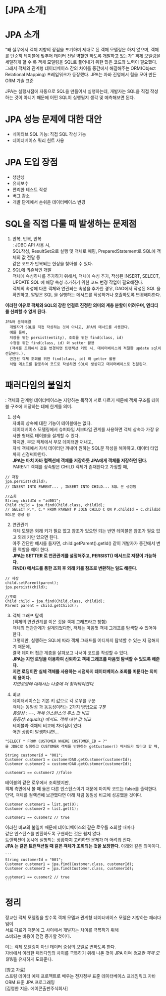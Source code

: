 # [JPA 소개]

JPA 소개
============================
"왜 실무에서 객체 지향의 장점을 포기하며 제대로 된 객체 모델링은 하지 않으며, 객체를 단순히 테이블에 맞추어 데이터 전달 역할만 하도록 개발하고 있는가"
객체 모델링을 세밀하게 할 수 록 객체 모델링을 SQL로 풀어내기 위한 많은 코드와 노력이 필요했다. 
그래서 객체와 관계형 데이터베이스 간의 차이를 중간에서 해결해주는 ORM(Object Relational Mapping) 프레임워크가 등장했다. 
JPA는 자바 진영에서 힘을 모아 만든 ORM 기술 표준

JPA는 실행시점에 자동으로 SQL을 만들어서 실행하는데, 개발자는 SQL을 직접 작성하는 것이 아니기 때문에 어떤 SQL이 실행될지 생각 및 예측해보면 된다.

JPA 성능 문제에 대한 대안
=============================
  - 네이티브 SQL 기능: 직접 SQL 작성 가능
  - 데이터베이스 쿼리 힌트 사용

JPA 도입 장점
===============================
  - 생산성
  - 유지보수
  - 편리한 테스트 작성
  - 버그 감소
  - 개발 단계에서 손쉬운 데이터베이스 변경

SQL을 직접 다룰 때 발생하는 문제점
=================================
1. 반복, 반복, 반복  
: JDBC API 사용 시,   
SQL작성, ResultSet으로 실행 및 객체로 매핑, PreparedStatement로 SQL에 객체의 값 전달 등   
같은 코드가 반복되는 현상을 찾아볼 수 있다.  
2. SQL에 의존적인 개발  
객체에 속성하나를 추가하기 위해서, 객체에 속성 추가, 작성된 INSERT, SELECT, UPDATE SQL 에 해당 속성 추가하기 위한 코드 변경 작업이 필요해진다.  
객체의 속성에 다른 객체와 연관되는 속성을 추가한 경우, DAO에서 작성된 SQL 을 확인하고, 알맞은 SQL 을 실행하는 메서드를 작성하거나 호출하도록 변경해야한다.  

__이러한 이유로 객체와 SQL의 강한 연결로 진정한 의미의 계층 분할이 어려우며, 엔티티를 신뢰할 수 없게 된다.__
  
  ```  
  JPA와 문제해결  
    개발자가 SQL을 직접 작성하는 것이 아니고, JPA의 메서드를 사용한다.   
    예를 들어, 
    저장을 위한 persist(entity), 조회를 위한 find(class, id)  
    수정을 위한 find(class, id) 와 setter 활용 
    (객체를 조회해서 값을 변경하면 트랜잭션 커밋 시, 데이터베이스에 적절한 update sql이 전달된다.),  
    연관된 객체 조회를 위한 find(class, id) 와 getter 활용  
    처럼 메소드를 활용하여 코드로 작성하면 SQL이 생성되고 데이터베이스로 전달된다.
  ```
    
패러다임의 불일치
=============================
: 객체와 관계형 데이터베이스는 지향하는 목적이 서로 다르기 때문에 객체 구조를 테이블 구조에 저장하는 데에 한계를 의미.
1. 상속  
  자바의 상속에 대한 기능이 테이블에는 없다.   
  데이터베이스 모델링에서 슈퍼타입 서브타입 관계를 사용하면 객체 상속과 가장 유사한 형태로 테이블을 설계할 수 있다.  
  하지만, 부모 객체에서 부모 데이터만 꺼내고,  
  자식 객체에서 자식 데이터만 꺼내어 원하는 SQL문 작성을 해야하고, 데이터 타입까지 신경써야한다.  
  __JPA는 마치 자바 컬렉션에 객체를 저장하듯 JPA에게 객체를 저장하면 된다.__   
  PARENT 객체를 상속받은 CHILD 객체가 존재한다고 가정할 때,
  
  ```
  // 저장
  jpa.persist(child); 
  // INSERT INTO PARENT... , INSERT INTO CHILD... SQL 문 생성됨

  //조회
  String childId = "id001";
  Child child = jpa.find(Child.class, childId); 
  // SELECT P.*, C.* FROM PARENT P JOIN CHILD C ON P.childId = C.childId SQL문 생성 됨
  ```
    
2. 연관관계    
  객체 모델은 외래 키가 필요 없고 참조가 있으면 되는 반면 테이블은 참조가 필요 없고 외래 키만 있으면 된다.     
  아주 간단한 예시를 들자면, child.getParent().getId() 같이 개발자가 중간에서 변환 역할을 해야 한다.    
  __JPA는 SETTER 로 연관관계를 설정해주고, PERSIST() 메서드로 저장이 가능하다.    
  FIND() 메서드를 통한 조회 후 외래 키를 참조로 변환하는 일도 해준다.__  

```
// 저장
child.setParent(parent);
jpa.persist(child);

//조회
Child child = jpa.find(Child.class, childId);
Parent parent = child.getChild();
```
  
3. 객체 그래프 탐색    
  (객체의 연관관계를 이은 것을 객체 그래프라고 칭함)  
  객체의 연관관계가 설계되었다면, 객체는 마음껏 객체 그래프를 탐색할 수 있어야 한다.  
  그렇지만, 실행하는 SQL에 따라 객체 그래프를 어디까지 탐색할 수 있는 지 정해지기 때문에,  
  결국 데이터 접근 계층을 살펴보고 나서야 코드를 작성할 수 있다.    
  __JPA는 지연 로딩을 이용하여 신뢰하고 객체 그래프를 마음껏 탐색할 수 있도록 해준다.    
  지연 로딩이란 실체 객체를 사용하는 시점까지 데이터베이스 조회를 미룬다는 의미의 용어다.__  
  *지연로딩에 대해서는 나중에 더 찾아봐야겠다.*    
    
    
  4. 비교    
    데이터베이스는 기본 키 값으로 각 로우를 구분  
    객체는 동일성 과 동등성이라는 2가지 방법으로 구분  
    *동일성 : ==. 객체 인스턴스의 주소 값 비교*  
    *동등성: equals() 메서드. 객체 내부 값 비교*  
    테이블과 객체의 비교에 차이점이 있다.  
    어떤 상황이 발생하냐면...  
    
```
"SELECT * FROM CUSTOMER WHERE CUSTOMER_ID = ?" 
을 JDBC로 실행하고 CUSTOMER 객체를 반환하는 getCustomer() 메서드가 있다고 할 때,

String customerId = "001";
Customer customer1 = customerDAO.getCustomer(customerId);
Customer customer2 = customerDAO.getCustomer(customerId);

custoemr1 == customer2 //false
```
    
  테이블의 같은 로우에서 조회했지만,   
  객체 측면에서 볼 때 둘은 다른 인스턴스이기 때문에 마지막 코드는 false를 출력한다.  
  만약, 객체를 컬렉션에 보관했다면 아래 처럼 동일성 비교에 성공했을 것이다.  

```
Customer customer1 = list.get(0);
Customer customer2 = list.get(1);

customer1 == cusomer2 // true
```

  이러한 비교의 불일치 때문에 데이터베이스의 같은 로우를 조회할 때마다   
  같은 인스턴스를 반환하도록 구현하는 것은 쉽지 않다.    
  트랜잭션이 동시에 실행되는 상황까지 고려하면 문제가 더 어려워 진다.    
  __JPA 는 같은 트랜잭션일 때 같은 객체가 조회되는 것을 보장한다.__ 
  아래와 같은 의미이다.

    ```
    String customerId = "001";
    Customer customer1 = jpa.find(Customer.class, customerId);
    Customer customer2 = jpa.find(Customer.class, customerId);
    
    customer1 == cusomer2 // true
    ```
    
# 정리  
정교한 객체 모델링을 할수록 객체 모델과 관계형 데이터베이스 모델은 지향하는 패러다임이     
서로 다르기 때문에 그 사이에서 개발자는 차이를 극복하기 위해   
소비되는 비용이 점점 증가할 것이다.  
  
이는 객체 모델링이 아닌 데이터 중심의 모델로 변하도록 한다.  
자바에서 이러한 패러다임의 차이를 극복하기 위해 나온 것이 
JPA 이며 *정교한 객체 모델링*을 유지하게 도와준다.




[참고 자료]  
스프링 데이터 예제 프로젝트로 배우는 전자정부 표준 데이터베이스 프레임워크 자바 ORM 표준 JPA 프로그래밍  
[김영한 지음. 에이콘출판주식회사]  

